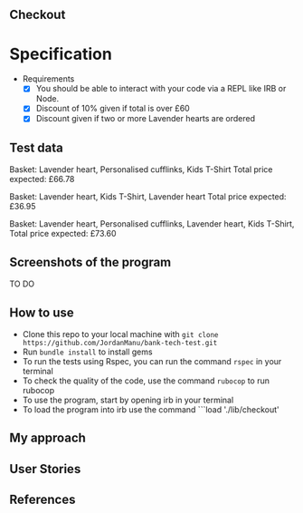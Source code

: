 ## Checkout 

# Specification

* Requirements
  * [X] You should be able to interact with your code via a REPL like IRB or Node. 
  * [X] Discount of 10% given if total is over £60
  * [X] Discount given if two or more Lavender hearts are ordered

## Test data

Basket: Lavender heart, Personalised cufflinks, Kids T-Shirt
Total price expected: £66.78

Basket: Lavender heart, Kids T-Shirt, Lavender heart
Total price expected: £36.95

Basket: Lavender heart, Personalised cufflinks, Lavender heart, Kids T-Shirt, 
Total price expected: £73.60


## Screenshots of the program

TO DO

## How to use

* Clone this repo to your local machine with ```git clone https://github.com/JordanManu/bank-tech-test.git```
* Run ```bundle install``` to install gems
* To run the tests using Rspec, you can run the command ```rspec``` in your terminal
* To check the quality of the code, use the command ```rubocop``` to run rubocop
* To use the program, start by opening irb in your terminal
* To load the program into irb use the command ```load './lib/checkout'


## My approach


## User Stories



## References

